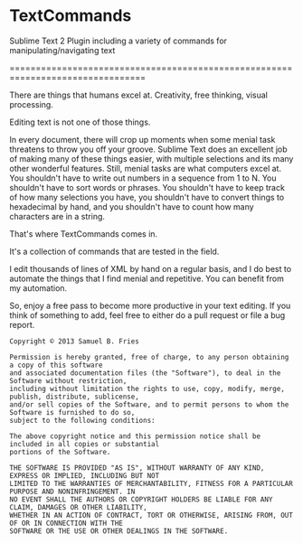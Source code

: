TextCommands
============

Sublime Text 2 Plugin including a variety of commands for manipulating/navigating text

================================================================================

There are things that humans excel at. Creativity, free thinking, visual processing.

Editing text is not one of those things.

In every document, there will crop up moments when some menial task threatens to throw you off your groove.
Sublime Text does an excellent job of making many of these things easier, with multiple selections and its many other
wonderful features. Still, menial tasks are what computers excel at. You shouldn't have to write out numbers in a sequence
from 1 to N. You shouldn't have to sort words or phrases.  You shouldn't have to keep track of how many selections you have,
you shouldn't have to convert things to hexadecimal by hand, and you shouldn't have to count how many characters are in a 
string.

That's where TextCommands comes in.

It's a collection of commands that are tested in the field.

I edit thousands of lines of XML by hand on a regular basis, and I do best to automate the things that I find menial and repetitive.
You can benefit from my automation.

So, enjoy a free pass to become more productive in your text editing. If you think of something to add, feel free to 
either do a pull request or file a bug report.

    Copyright © 2013 Samuel B. Fries

    Permission is hereby granted, free of charge, to any person obtaining a copy of this software 
    and associated documentation files (the "Software"), to deal in the Software without restriction, 
    including without limitation the rights to use, copy, modify, merge, publish, distribute, sublicense, 
    and/or sell copies of the Software, and to permit persons to whom the Software is furnished to do so, 
    subject to the following conditions:

    The above copyright notice and this permission notice shall be included in all copies or substantial 
    portions of the Software.

    THE SOFTWARE IS PROVIDED "AS IS", WITHOUT WARRANTY OF ANY KIND, EXPRESS OR IMPLIED, INCLUDING BUT NOT 
    LIMITED TO THE WARRANTIES OF MERCHANTABILITY, FITNESS FOR A PARTICULAR PURPOSE AND NONINFRINGEMENT. IN 
    NO EVENT SHALL THE AUTHORS OR COPYRIGHT HOLDERS BE LIABLE FOR ANY CLAIM, DAMAGES OR OTHER LIABILITY, 
    WHETHER IN AN ACTION OF CONTRACT, TORT OR OTHERWISE, ARISING FROM, OUT OF OR IN CONNECTION WITH THE 
    SOFTWARE OR THE USE OR OTHER DEALINGS IN THE SOFTWARE.
